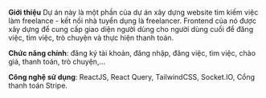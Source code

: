 **Giới thiệu**
Dự án này là một phần của dự án xây dựng website tìm kiếm việc làm freelance - kết nối nhà tuyển dụng là freelancer. Frontend của nó được xây dựng để cung cấp giao diện người dùng cho người dùng cuối để đăng việc, tìm việc, trò chuyện và thực hiện thanh toán.

**Chức năng chính**: đăng ký tài khoản, đăng nhập, đăng việc, tìm việc, chào giá, thanh toán, trò chuyện,...

**Công nghệ sử dụng**: ReactJS, React Query, TailwindCSS, Socket.IO, Cổng thanh toán Stripe.
